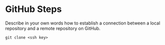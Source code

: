 # GitHub Steps

Describe in your own words how to establish a connection between a local repository and a remote repository on GitHub.

`git clone <ssh key>`